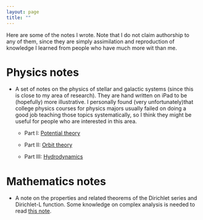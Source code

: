 ```yaml
---
layout: page
title: ""
---
```

Here are some of the notes I wrote. Note that I do not claim authorship to any of them, since they are simply assimilation and reproduction of knowledge I learned from people who have much more wit than me.

# Physics notes
- A set of notes on the physics of stellar and galactic systems (since this is close to my area of research). They are hand written on iPad to be (hopefully) more illustrative. I personally found (very unfortunately)that college physics courses for physics majors usually failed on doing a good job teaching those topics systematically, so I think they might be useful for people who are interested in this area.

  - Part I: [Potential theory](https://drive.google.com/file/d/14RnAgMFF4bk6dWkm3pk6_giGrteRMLCg/view?usp=sharing)
  
  - Part II: [Orbit theory](https://drive.google.com/file/d/1TmByovEkhnkvcINHMdh86P4KFgPxAJ5I/view?usp=sharing)
 
  - Part III: [Hydrodynamics](https://drive.google.com/file/d/1N_F20raq_g8c2AtkeQ33kSzVUZHIUH4H/view?usp=sharing)
 

# Mathematics notes
- A note on the properties and related theorems of the Dirichlet series and Dirichlet-L function. Some knowledge on complex analysis is needed to read [this note](Dirichlet_Series.pdf).
